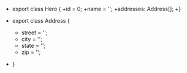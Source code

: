 + export class Hero {
  +id = 0;
  +name = '';
  +addresses: Address[];
+}

+ export class Address {
  + street = '';
  + city   = '';
  + state  = '';
  + zip    = '';
+ }
